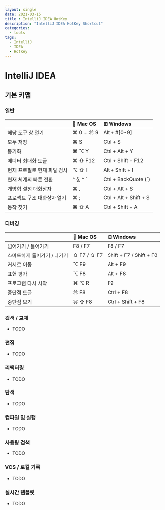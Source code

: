 ```yaml
---
layout: single
date: 2021-03-15
title : IntelliJ IDEA HotKey
description: "IntelliJ IDEA HotKey Shortcut"
categories:
  - tools
tags: 
  - IntelliJ
  - IDEA
  - HotKey
---
```


# IntelliJ IDEA

## 기본 키맵

### 일반

|                                                      |             Mac OS            |            ⊞ Windows            |
|:-----------------------------------------------------|:-------------------------------|:--------------------------------|
| 해당 도구 창 열기                                     | ⌘ 0 ... ⌘ 9                    | Alt + #[0-9]                    |
| 모두 저장                                             | ⌘ S                            | Ctrl + S                        |
| 동기화                                                | ⌘ ⌥ Y                          | Ctrl + Alt + Y                  |
| 에디터 최대화 토글                                     | ⌘ ⇧ F12                        | Ctrl + Shift + F12              |
| 현재 프로필로 현재 파일 검사                           | ⌥ ⇧ I                          | Alt + Shift + I                 |
| 현재 체계의 빠른 전환                                  | ^ §, ^ `                       | Ctrl + BackQuote (`)            |
| 개방형 설정 대화상자                                   | ⌘ ,                            | Ctrl + Alt + S                  |
| 프로젝트 구조 대화상자 열기                            | ⌘ ;                            | Ctrl + Alt + Shift + S          |
| 동작 찾기                                             | ⌘ ⇧ A                          | Ctrl + Shift + A                |

### 디버깅

|                                                      |             Mac OS            |            ⊞ Windows            |
|:-----------------------------------------------------|:-------------------------------|:--------------------------------|
| 넘어가기 / 들어가기                                   | F8 / F7                        | F8 / F7                         |
| 스마트하게 들어가기 / 나가기                           | ⇧ F7 / ⇧ F7                    | Shift + F7 / Shift + F8         |
| 커서로 이동                                           | ⌥ F9                           | Alt + F9                        |
| 표현 평가                                             | ⌥ F8                           | Alt + F8                        |
| 프로그램 다시 시작                                    | ⌘ ⌥ R                          | F9                              |
| 중단점 토글                                           | ⌘ F8                           | Ctrl + F8                       |
| 중단점 보기                                           | ⌘ ⇧ F8                         | Ctrl + Shift + F8               |

### 검색 / 교체
* TODO

### 편집
* TODO

### 리팩터링
* TODO

### 탐색
* TODO

### 컴파일 및 실행
* TODO

### 사용량 검색
* TODO

### VCS / 로컬 기록
* TODO

### 실시간 템플릿
* TODO
